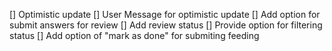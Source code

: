 [] Optimistic update
[] User Message for optimistic update
[] Add option for submit answers for review
[] Add review status
[] Provide option for filtering status
[] Add option of "mark as done" for submiting feeding
